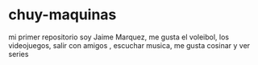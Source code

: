 # chuy-maquinas
mi primer repositorio
soy Jaime Marquez, me gusta el voleibol, los videojuegos, salir con amigos , escuchar musica, me gusta cosinar y ver series 
